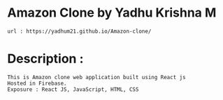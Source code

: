 # Amazon Clone by Yadhu Krishna M
    url : https://yadhum21.github.io/Amazon-clone/

# Description : 
    This is Amazon clone web application built using React js
    Hosted in Firebase.
    Exposure : React JS, JavaScript, HTML, CSS
